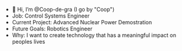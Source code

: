 - 👋 Hi, I’m @Coop-de-gra (I go by "Coop")
- Job: Control Systems Engineer
- Current Project: Advanced Nuclear Power Demostration
- Future Goals: Robotics Engineer
- Why: I want to create technology that has a meaningful impact on peoples lives

<!---
Coop-de-gra/Coop-de-gra is a ✨ special ✨ repository because its `README.md` (this file) appears on your GitHub profile.
You can click the Preview link to take a look at your changes.
--->
